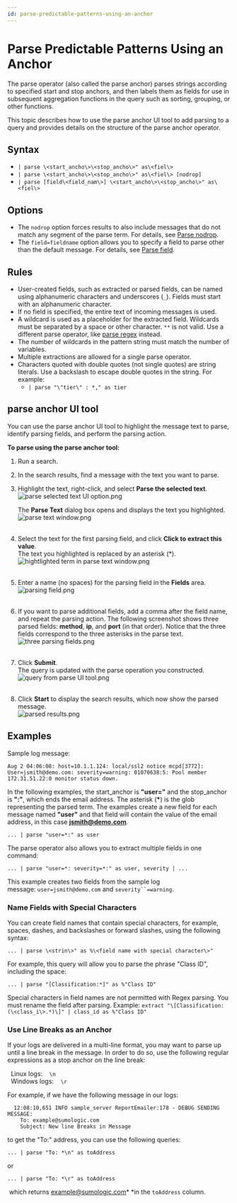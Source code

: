```yaml
---
id: parse-predictable-patterns-using-an-anchor
---
```


# Parse Predictable Patterns Using an Anchor

The parse operator (also called the parse anchor) parses strings
according to specified start and stop anchors, and then labels them as
fields for use in subsequent aggregation functions in the query such as
sorting, grouping, or other functions.

This topic describes how to use the parse anchor UI tool to add parsing
to a query and provides details on the structure of the parse anchor
operator.

## Syntax

* `| parse \<start_ancho\>\<stop_ancho\>" as\<fiel\>`
* `| parse \<start_ancho\>\<stop_ancho\>" as\<fiel\> [nodrop]`
* `| parse [field\<field_nam\>] \<start_ancho\>\<stop_ancho\>" as\<fiel\>`

## Options

* The `nodrop` option forces results to also include messages that do
    not match any segment of the parse term. For details, see [Parse
    nodrop](Parse-nodrop-option.md "Parse nodrop"). 
* The `field=fieldname` option allows you to specify a field to parse
    other than the default message. For details, see [Parse
    field](Parse-field-option.md "Parse field"). 

## Rules

* User-created fields, such as extracted or parsed fields, can be
    named using alphanumeric characters and underscores (`_`). Fields
    must start with an alphanumeric character. 
* If no field is specified, the entire text of incoming messages is
    used.
* A wildcard is used as a placeholder for the extracted field.
    Wildcards must be separated by a space or other character. `**` is
    not valid. Use a different parse operator, like [parse
    regex](02-Parse-Variable-Patterns-Using-Regex.md "Parse Variable Patterns Using Regex")
    instead.
* The number of wildcards in the pattern string must match the number
    of variables.
* Multiple extractions are allowed for a single parse operator.
* Characters quoted with double quotes (not single quotes) are string
    literals. Use a backslash to escape double quotes in the string. For
    example:
    * `| parse "\"tier\" : *," as tier`

## parse anchor UI tool

You can use the parse anchor UI tool to highlight the message text to
parse, identify parsing fields, and perform the parsing action.

**To parse using the parse anchor tool:**

1.  Run a search.
2.  In the search results, find a message with the text you want to
    parse.
3.  Highlight the text, right-click, and select **Parse the selected
    text**.  
    ![parse selected text UI
    option.png](../../static/img/Search-Query-Language/01-Parse-Operators/01-Parse-Predictable-Patterns-Using-an-Anchor/parse-selected-text-UI-option.png)  
      
    The **Parse Text** dialog box opens and displays the text you
    highlighted.  
    ![parse text
    window.png](../../static/img/Search-Query-Language/01-Parse-Operators/01-Parse-Predictable-Patterns-Using-an-Anchor/parse-text-window.png)  
     
4.  Select the text for the first parsing field, and click **Click to
    extract this value**.  
    The text you highlighted is replaced by an asterisk (\*).  
    ![hightlighted term in parse text
    window.png](../../static/img/Search-Query-Language/01-Parse-Operators/01-Parse-Predictable-Patterns-Using-an-Anchor/hightlighted-term-in-parse-text-window.png)  
     
5.  Enter a name (no spaces) for the parsing field in the **Fields**
    area.  
    ![parsing
    field.png](../../static/img/Search-Query-Language/01-Parse-Operators/01-Parse-Predictable-Patterns-Using-an-Anchor/parsing-field.png)  
     
6.  If you want to parse additional fields, add a comma after the field
    name, and repeat the parsing action. The following screenshot shows
    three parsed fields: **method**, **ip**, and **port** (in that
    order). Notice that the three fields correspond to the three
    asterisks in the parse text.  
    ![three parsing
    fields.png](../../static/img/Search-Query-Language/01-Parse-Operators/01-Parse-Predictable-Patterns-Using-an-Anchor/three-parsing-fields.png)  
     
7.  Click **Submit**.  
    The query is updated with the parse operation you constructed.  
    ![query from parse UI
    tool.png](../../static/img/Search-Query-Language/01-Parse-Operators/01-Parse-Predictable-Patterns-Using-an-Anchor/query-from-parse-UI-tool.png)  
     
8.  Click **Start** to display the search results, which now show the
    parsed message.  
    ![parsed
    results.png](../../static/img/Search-Query-Language/01-Parse-Operators/01-Parse-Predictable-Patterns-Using-an-Anchor/parsed-results.png)

## Examples

Sample log message:

    Aug 2 04:06:08: host=10.1.1.124: local/ssl2 notice mcpd[3772]: User=jsmith@demo.com: severity=warning: 01070638:5: Pool member 172.31.51.22:0 monitor status down.

In the following examples, the start_anchor is **"user="** and the
stop_anchor is **":"**, which ends the email address. The asterisk
(**\***) is the glob representing the parsed term. The examples create a
new field for each message named **"user"** and that field will contain
the value of the email address, in this case **jsmith@demo.com**.

`... | parse "user=*:" as user `

The parse operator also allows you to extract multiple fields in one
command:

`... | parse "user=*: severity=*:" as user, severity | ... `

This example creates two fields from the sample log
message: `user=jsmith@demo.com` and `severity``=warning`.

### Name Fields with Special Characters

You can create field names that contain special characters, for example,
spaces, dashes, and backslashes or forward slashes, using the following
syntax:

`... | parse \<strin\>" as %\<field name with special character\>"`

For example, this query will allow you to parse the phrase "Class ID",
including the space:

`... | parse "[Classification:*]" as %"Class ID"`

Special characters in field names are not permitted with Regex parsing.
You must rename the field after parsing.
Example: `extract "\[Classification:(\<class_i\>.*)\]" | class_id as %"Class ID"`

### Use Line Breaks as an Anchor

If your logs are delivered in a multi-line format, you may want to parse
up until a line break in the message. In order to do so, use the
following regular expressions as a stop anchor on the line break: 

  Linux logs:    `\n `  
  Windows logs:    `\r`

For example, if we have the following message in our logs:

      12:08:10,651 INFO sample_server ReportEmailer:178 - DEBUG SENDING MESSAGE: 
        To: example@sumologic.com 
        Subject: New line Breaks in Message

to get the "To:" address, you can use the following queries:

`... | parse "To: *\n" as toAddress`

or

`... | parse "To: *\r" as toAddress`

 which returns example@sumologic.com* *in the `toAddress` column.
